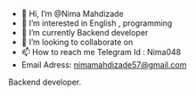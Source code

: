 - 👋 Hi, I’m @Nima Mahdizade
- 👀 I’m interested in English , programming
- 🌱 I’m currently Backend developer
- 💞️ I’m looking to collaborate on
- 📫 How to reach me Telegram Id : Nima048
- Email Adress: nimamahdizade57@gmail.com

Backend developer.
<!---
NimaM048/NimaM048 is a ✨ special ✨ repository because its `README.md` (this file) appears on your GitHub profile.
You can click the Preview link to take a look at your changes.
--->
